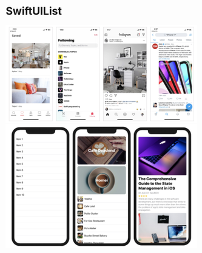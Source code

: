 # SwiftUIList

<img src="https://github.com/obadasemary/SwiftUIList/blob/main/swiftui-list-1.jpg" alt="HTML5 Icon">
<img src="https://github.com/obadasemary/SwiftUIList/blob/main/swiftui-list-2.jpg" alt="HTML5 Icon">
